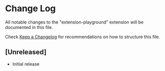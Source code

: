 # Change Log
All notable changes to the "extension-playground" extension will be documented in this file.

Check [Keep a Changelog](http://keepachangelog.com/) for recommendations on how to structure this file.

## [Unreleased]
- Initial release